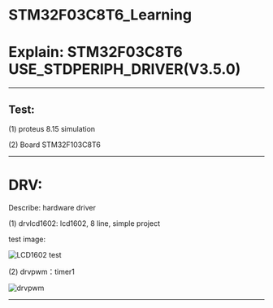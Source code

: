# STM32F03C8T6_Learning

# Explain: STM32F03C8T6 USE_STDPERIPH_DRIVER(V3.5.0)

_____

## Test:

(1) proteus 8.15 simulation

(2) Board STM32F103C8T6

______

# DRV:

Describe: hardware driver 

(1) drvlcd1602: lcd1602, 8 line, simple project

test image:

![LCD1602 test](https://img-blog.csdnimg.cn/4957b2795b324d7a8bc739c1db76d69f.png#pic_center)

(2) drvpwm：timer1

![drvpwm](https://img-blog.csdnimg.cn/67b3a408c6ff4928898e58f10f1f5d41.png#pic_center)


_____

